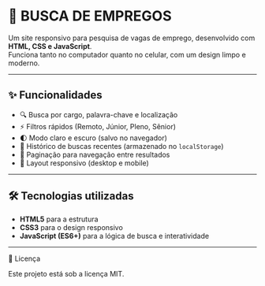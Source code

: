 # 🔎 BUSCA DE EMPREGOS

Um site responsivo para pesquisa de vagas de emprego, desenvolvido com **HTML, CSS e JavaScript**.  
Funciona tanto no computador quanto no celular, com um design limpo e moderno.

---

## ✨ Funcionalidades
- 🔍 Busca por cargo, palavra-chave e localização  
- ⚡ Filtros rápidos (Remoto, Júnior, Pleno, Sênior)  
- 🌓 Modo claro e escuro (salvo no navegador)  
- 📌 Histórico de buscas recentes (armazenado no `localStorage`)  
- 📑 Paginação para navegação entre resultados  
- 📱 Layout responsivo (desktop e mobile)  

---

## 🛠️ Tecnologias utilizadas
- **HTML5** para a estrutura  
- **CSS3** para o design responsivo  
- **JavaScript (ES6+)** para a lógica de busca e interatividade  

---

📄 Licença

Este projeto está sob a licença MIT.
